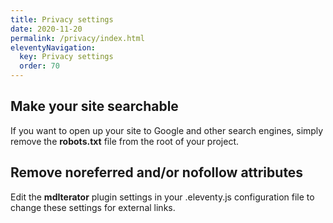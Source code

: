 ```yaml
---
title: Privacy settings 
date: 2020-11-20
permalink: /privacy/index.html
eleventyNavigation:
  key: Privacy settings
  order: 70 
---
```


## Make your site searchable

If you want to open up your site to Google and other search engines, simply remove the **robots.txt** file from the root of your project. 

## Remove noreferred and/or nofollow attributes

Edit the **mdIterator** plugin settings in your .eleventy.js configuration file to change these settings for external links.